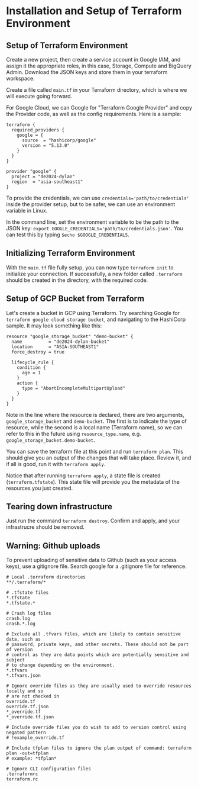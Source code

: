 # Installation and Setup of Terraform Environment

## Setup of Terraform Environment
Create a new project, then create a service account in Google IAM, and assign it the appropriate roles, in this case, Storage, Compute and BigQuery Admin. Download the JSON keys and store them in your terraform workspace.

Create a file called `main.tf` in your Terraform directory, which is where we will execute going forward.

For Google Cloud, we can Google for "Terraform Google Provider" and copy the Provider code, as well as the config requirements. Here is a sample:

```
terraform {
  required_providers {
    google = {
      source  = "hashicorp/google"
      version = "5.13.0"
    }
  }
}

provider "google" {
  project = "de2024-dylan"
  region  = "asia-southeast1"
}
```

To provide the credentials, we can use `credentials='path/to/credentials'` inside the provider setup, but to be safer, we can use an environment variable in Linux. 

In the command line, set the environment variable to be the path to the JSON key: `export GOOGLE_CREDENTIALS='path/to/credentials.json'`. You can test this by typing `$echo $GOOGLE_CREDENTIALS`.

## Initializing Terraform Environment
With the `main.tf` file fully setup, you can now type `terraform init` to initialize your connection. If successfully, a new folder called `.terraform` should be created in the directory, with the required code.

## Setup of GCP Bucket from Terraform
Let's create a bucket in GCP using Terraform. Try searching Google for `terraform google cloud storage bucket`, and navigating to the HashiCorp sample. It may look something like this:

```
resource "google_storage_bucket" "demo-bucket" {
  name          = "de2024-dylan-bucket"
  location      = "ASIA-SOUTHEAST1"
  force_destroy = true

  lifecycle_rule {
    condition {
      age = 1
    }
    action {
      type = "AbortIncompleteMultipartUpload"
    }
  }
}
```

Note in the line where the resource is declared, there are two arguments, `google_storage_bucket` and `demo-bucket`. The first is to indicate the type of resource, while the second is a local name (Terraform name), so we can refer to this in the future using `resource_type.name`, e.g. `google_storage_bucket.demo-bucket`.

You can save the terraform file at this point and run `terraform plan`. This should give you an output of the changes that will take place. Review it, and if all is good, run it with `terraform apply`.

Notice that after running `terraform apply`, a state file is created (`terraform.tfstate`). This state file will provide you the metadata of the resources you just created.

## Tearing down infrastructure
Just run the command `terraform destroy`. Confirm and apply, and your infrastrucre should be removed.

## Warning: Github uploads
To prevent uploading of sensitive data to Github (such as your access keys), use a gitignore file. Search google for a .gitignore file for reference.

```
# Local .terraform directories
**/.terraform/*

# .tfstate files
*.tfstate
*.tfstate.*

# Crash log files
crash.log
crash.*.log

# Exclude all .tfvars files, which are likely to contain sensitive data, such as
# password, private keys, and other secrets. These should not be part of version 
# control as they are data points which are potentially sensitive and subject 
# to change depending on the environment.
*.tfvars
*.tfvars.json

# Ignore override files as they are usually used to override resources locally and so
# are not checked in
override.tf
override.tf.json
*_override.tf
*_override.tf.json

# Include override files you do wish to add to version control using negated pattern
# !example_override.tf

# Include tfplan files to ignore the plan output of command: terraform plan -out=tfplan
# example: *tfplan*

# Ignore CLI configuration files
.terraformrc
terraform.rc
```